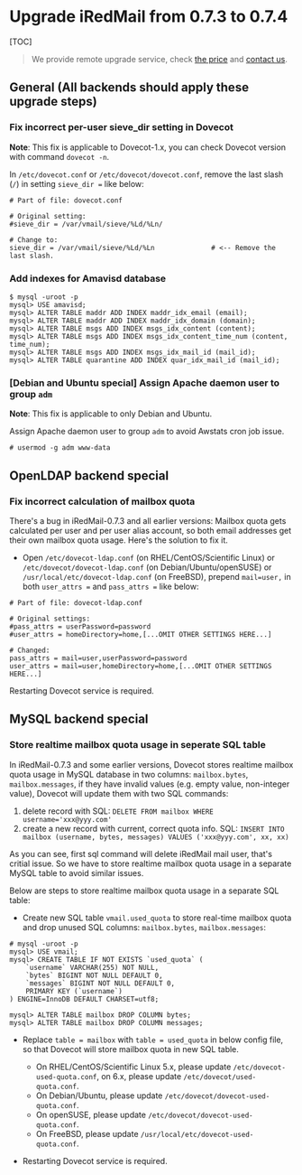 # Upgrade iRedMail from 0.7.3 to 0.7.4

[TOC]

> We provide remote upgrade service, check [the price](../support.html) and [contact us](../contact.html).

## General (All backends should apply these upgrade steps)

### Fix incorrect per-user sieve_dir setting in Dovecot

__Note__: This fix is applicable to Dovecot-1.x, you can check Dovecot version
with command `dovecot -n`.

In `/etc/dovecot.conf` or `/etc/dovecot/dovecot.conf`, remove the last slash
(`/`) in setting `sieve_dir =` like below:

```
# Part of file: dovecot.conf

# Original setting:
#sieve_dir = /var/vmail/sieve/%Ld/%Ln/

# Change to:
sieve_dir = /var/vmail/sieve/%Ld/%Ln              # <-- Remove the last slash.
```

### Add indexes for Amavisd database

```
$ mysql -uroot -p
mysql> USE amavisd;
mysql> ALTER TABLE maddr ADD INDEX maddr_idx_email (email);
mysql> ALTER TABLE maddr ADD INDEX maddr_idx_domain (domain);
mysql> ALTER TABLE msgs ADD INDEX msgs_idx_content (content);
mysql> ALTER TABLE msgs ADD INDEX msgs_idx_content_time_num (content, time_num);
mysql> ALTER TABLE msgs ADD INDEX msgs_idx_mail_id (mail_id);
mysql> ALTER TABLE quarantine ADD INDEX quar_idx_mail_id (mail_id);
```

### [Debian and Ubuntu special] Assign Apache daemon user to group `adm`

__Note__: This fix is applicable to only Debian and Ubuntu.

Assign Apache daemon user to group `adm` to avoid Awstats cron job issue.

```
# usermod -g adm www-data
```

## OpenLDAP backend special

### Fix incorrect calculation of mailbox quota

There's a bug in iRedMail-0.7.3 and all earlier versions: Mailbox quota gets
calculated per user and per user alias account, so both email addresses get
their own mailbox quota usage. Here's the solution to fix it.

* Open `/etc/dovecot-ldap.conf` (on RHEL/CentOS/Scientific Linux) or
  `/etc/dovecot/dovecot-ldap.conf` (on Debian/Ubuntu/openSUSE) or
  `/usr/local/etc/dovecot-ldap.conf` (on FreeBSD), prepend `mail=user,` in both
  `user_attrs =` and `pass_attrs =` like below:

```
# Part of file: dovecot-ldap.conf

# Original settings:
#pass_attrs = userPassword=password
#user_attrs = homeDirectory=home,[...OMIT OTHER SETTINGS HERE...]

# Changed:
pass_attrs = mail=user,userPassword=password
user_attrs = mail=user,homeDirectory=home,[...OMIT OTHER SETTINGS HERE...]
```

Restarting Dovecot service is required.

## MySQL backend special

### Store realtime mailbox quota usage in seperate SQL table

In iRedMail-0.7.3 and some earlier versions, Dovecot stores realtime mailbox
quota usage in MySQL database in two columns: `mailbox.bytes`,
`mailbox.messages`, if they have invalid values (e.g. empty value, non-integer
value), Dovecot will update them with two SQL commands:

1. delete record with SQL: `DELETE FROM mailbox WHERE username='xxx@yyy.com'`
1. create a new record with current, correct quota info. SQL: `INSERT INTO mailbox (username, bytes, messages) VALUES ('xxx@yyy.com', xx, xx)`

As you can see, first sql command will delete iRedMail mail user, that's
critial issue. So we have to store realtime mailbox quota usage in a separate
MySQL table to avoid similar issues.

Below are steps to store realtime mailbox quota usage in a separate SQL table:

* Create new SQL table `vmail.used_quota` to store real-time mailbox quota and
  drop unused SQL columns: `mailbox.bytes`, `mailbox.messages`:
```
# mysql -uroot -p
mysql> USE vmail;
mysql> CREATE TABLE IF NOT EXISTS `used_quota` (
    `username` VARCHAR(255) NOT NULL,
    `bytes` BIGINT NOT NULL DEFAULT 0,
    `messages` BIGINT NOT NULL DEFAULT 0,
    PRIMARY KEY (`username`)
) ENGINE=InnoDB DEFAULT CHARSET=utf8;

mysql> ALTER TABLE mailbox DROP COLUMN bytes;
mysql> ALTER TABLE mailbox DROP COLUMN messages;
```

* Replace `table = mailbox` with `table = used_quota` in below config file,
  so that Dovecot will store mailbox quota in new SQL table. 

    * On RHEL/CentOS/Scientific Linux 5.x, please update `/etc/dovecot-used-quota.conf`, on 6.x, please update `/etc/dovecot/used-quota.conf`.
    * On Debian/Ubuntu, please update `/etc/dovecot/dovecot-used-quota.conf`.
    * On openSUSE, please update `/etc/dovecot/dovecot-used-quota.conf`.
    * On FreeBSD, please update `/usr/local/etc/dovecot-used-quota.conf`.

* Restarting Dovecot service is required.

